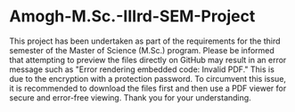 # Amogh-M.Sc.-IIIrd-SEM-Project
This project has been undertaken as part of the requirements for the third semester of the Master of Science (M.Sc.) program.
Please be informed that attempting to preview the files directly on GitHub may result in an error message such as "Error rendering embedded code: Invalid PDF." This is due to the encryption with a protection password. To circumvent this issue, it is recommended to download the files first and then use a PDF viewer for secure and error-free viewing. Thank you for your understanding.
